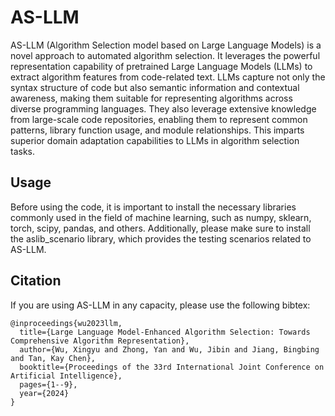 # AS-LLM

AS-LLM (Algorithm Selection model based on Large Language Models) is a novel approach to automated algorithm selection. It leverages the powerful representation capability of pretrained Large Language Models (LLMs) to extract algorithm features from code-related text. LLMs capture not only the syntax structure of code but also semantic information and contextual awareness, making them suitable for representing algorithms across diverse programming languages. They also leverage extensive knowledge from large-scale code repositories, enabling them to represent common patterns, library function usage, and module relationships. This imparts superior domain adaptation capabilities to LLMs in algorithm selection tasks.

## Usage
Before using the code, it is important to install the necessary libraries commonly used in the field of machine learning, such as numpy, sklearn, torch, scipy, pandas, and others. Additionally, please make sure to install the aslib_scenario library, which provides the testing scenarios related to AS-LLM. 

## Citation
If you are using AS-LLM in any capacity, please use the following bibtex:
```
@inproceedings{wu2023llm,
  title={Large Language Model-Enhanced Algorithm Selection: Towards Comprehensive Algorithm Representation},
  author={Wu, Xingyu and Zhong, Yan and Wu, Jibin and Jiang, Bingbing and Tan, Kay Chen},
  booktitle={Proceedings of the 33rd International Joint Conference on Artificial Intelligence},
  pages={1--9},
  year={2024}
}
```
